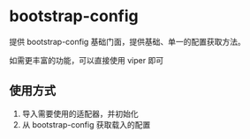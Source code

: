 # bootstrap-config

提供 bootstrap-config 基础门面，提供基础、单一的配置获取方法。

如需更丰富的功能，可以直接使用 viper 即可

## 使用方式

1. 导入需要使用的适配器，并初始化
2. 从 bootstrap-config 获取载入的配置


